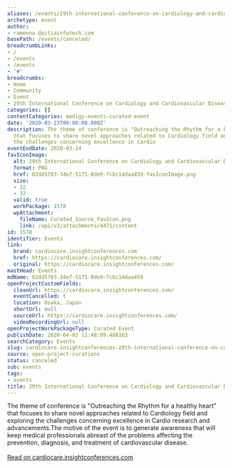 ```yaml
---
aliases: /events/29th-international-conference-on-cardiology-and-cardiovascular-disease
archetype: event
author:
- rameena @aitiainfotech.com
basePath: /events/canceled/
breadcrumbLinks:
- /
- /events
- /events
- '#'
breadcrumbs:
- Home
- Community
- Event
- 29th International Conference on Cardiology and Cardiovascular Disease
categories: []
contentCategories: medigy-events-curated-event
date: '2020-03-23T00:00:00.000Z'
description: The theme of conference is "Outreaching the Rhythm for a healthy heart"
  that focuses to share novel approaches related to Cardiology field and exploring
  the challenges concerning excellence in Cardio
eventEndDate: 2020-03-24
favIconImage:
  alt: 29th International Conference on Cardiology and Cardiovascular Disease
  format: PNG
  href: 02dd5703-34e7-5175-8de9-7cbc14daa459-favIconImage.png
  size:
  - 32
  - 32
  valid: true
  workPackage: 1578
  wpAttachment:
    fileName: Curated_Source_FavIcon.png
    link: /api/v3/attachments/4471/content
id: 1578
identifier: Events
link:
  brand: cardiocare.insightconferences.com
  href: https://cardiocare.insightconferences.com/
  original: https://cardiocare.insightconferences.com/
mastHead: Events
mdName: 02dd5703-34e7-5175-8de9-7cbc14daa459
openProjectCustomFields:
  cleanUrl: https://cardiocare.insightconferences.com/
  eventCancelled: t
  location: Osaka, Japan
  shortUrl: null
  sourceUrl: https://cardiocare.insightconferences.com/
  videoRecordingUrl: null
openProjectWorkPackageType: Curated Event
publishDate: 2020-04-03 11:48:09.488163
searchCategory: Events
slug: cardiocare.insightconferences-29th-international-conference-on-cardiology-and-cardiovascular-disease
source: open-project-curations
status: canceled
sub: events
tags:
- events
title: 29th International Conference on Cardiology and Cardiovascular Disease
---
```


<p>The theme of conference is "Outreaching the Rhythm for a healthy heart" that focuses to share novel approaches related to Cardiology field and exploring the challenges concerning excellence in Cardio research and advancements.The motive of the event is to generate awareness that will keep medical professionals abreast of the problems affecting the prevention, diagnosis, and treatment of cardiovascular disease.<br><br><a href="https://cardiocare.insightconferences.com/">Read on cardiocare.insightconferences.com</a></p>